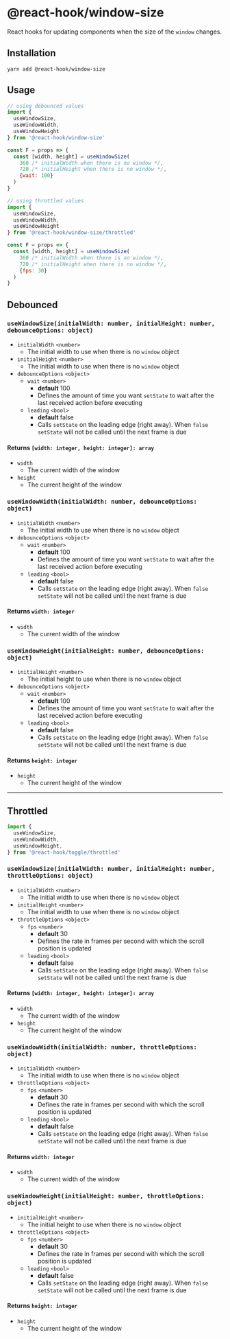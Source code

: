# @react-hook/window-size
React hooks for updating components when the size of the `window`
changes.

## Installation
`yarn add @react-hook/window-size`

## Usage
```jsx
// using debounced values
import {
  useWindowSize, 
  useWindowWidth, 
  useWindowHeight
} from '@react-hook/window-size'

const F = props => {
  const [width, height] = useWindowSize(
    360 /* initialWidth when there is no window */,
    720 /* initialHeight when there is no window */,
    {wait: 100}
  )
}

// using throttled values
import {
  useWindowSize, 
  useWindowWidth, 
  useWindowHeight
} from '@react-hook/window-size/throttled'

const F = props => {
  const [width, height] = useWindowSize(
    360 /* initialWidth when there is no window */,
    720 /* initialHeight when there is no window */,
    {fps: 30}
  )
}
```

## Debounced
### `useWindowSize(initialWidth: number, initialHeight: number, debounceOptions: object)`
- `initialWidth` `<number>`
  - The initial width to use when there is no `window` object
- `initialHeight` `<number>`
  - The initial width to use when there is no `window` object
- `debounceOptions` `<object>`
  - `wait` `<number>`
    - **default** 100
    - Defines the amount of time you want `setState` to wait after the
      last received action before executing
  - `leading` `<bool>`
    - **default** false
    - Calls `setState` on the leading edge (right away). When `false`
      `setState` will not be called until the next frame is due
  
#### Returns `[width: integer, height: integer]: array`
- `width`
  - The current width of the window
- `height`
  - The current height of the window

### `useWindowWidth(initialWidth: number, debounceOptions: object)`
- `initialWidth` `<number>`
  - The initial width to use when there is no `window` object
- `debounceOptions` `<object>`
  - `wait` `<number>`
    - **default** 100
    - Defines the amount of time you want `setState` to wait after the
      last received action before executing
  - `leading` `<bool>`
    - **default** false
    - Calls `setState` on the leading edge (right away). When `false`
      `setState` will not be called until the next frame is due
  
#### Returns `width: integer`
- `width`
  - The current width of the window


### `useWindowHeight(initialHeight: number, debounceOptions: object)`
- `initialHeight` `<number>`
  - The initial height to use when there is no `window` object
- `debounceOptions` `<object>`
  - `wait` `<number>`
    - **default** 100
    - Defines the amount of time you want `setState` to wait after the
      last received action before executing
  - `leading` `<bool>`
    - **default** false
    - Calls `setState` on the leading edge (right away). When `false`
      `setState` will not be called until the next frame is due
  
#### Returns `height: integer`
- `height`
  - The current height of the window

----
## Throttled
```js 
import { 
  useWindowSize, 
  useWindowWidth,
  useWindowHeight,
} from '@react-hook/toggle/throttled'
```
### `useWindowSize(initialWidth: number, initialHeight: number, throttleOptions: object)`
- `initialWidth` `<number>`
  - The initial width to use when there is no `window` object
- `initialHeight` `<number>`
  - The initial width to use when there is no `window` object
- `throttleOptions` `<object>`
  - `fps` `<number>`
    - **default** 30
    - Defines the rate in frames per second with which the scroll position
      is updated
  - `leading` `<bool>`
    - **default** false
    - Calls `setState` on the leading edge (right away). When `false`
      `setState` will not be called until the next frame is due
  
#### Returns `[width: integer, height: integer]: array`
- `width`
  - The current width of the window
- `height`
  - The current height of the window

### `useWindowWidth(initialWidth: number, throttleOptions: object)`
- `initialWidth` `<number>`
  - The initial width to use when there is no `window` object
- `throttleOptions` `<object>`
  - `fps` `<number>`
    - **default** 30
    - Defines the rate in frames per second with which the scroll position
      is updated
  - `leading` `<bool>`
    - **default** false
    - Calls `setState` on the leading edge (right away). When `false`
      `setState` will not be called until the next frame is due
  
#### Returns `width: integer`
- `width`
  - The current width of the window


### `useWindowHeight(initialHeight: number, throttleOptions: object)`
- `initialHeight` `<number>`
  - The initial height to use when there is no `window` object
- `throttleOptions` `<object>`
  - `fps` `<number>`
    - **default** 30
    - Defines the rate in frames per second with which the scroll position
      is updated
  - `leading` `<bool>`
    - **default** false
    - Calls `setState` on the leading edge (right away). When `false`
      `setState` will not be called until the next frame is due
      
#### Returns `height: integer`
- `height`
  - The current height of the window
